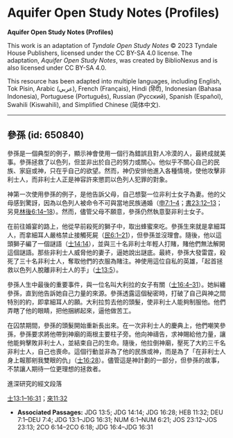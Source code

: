 # Aquifer Open Study Notes (Profiles)

**Aquifer Open Study Notes (Profiles)**

This work is an adaptation of *Tyndale Open Study Notes* © 2023 Tyndale House Publishers, licensed under the CC BY\-SA 4\.0 license. The adaptation, *Aquifer Open Study Notes*, was created by BiblioNexus and is also licensed under CC BY\-SA 4\.0\.

This resource has been adapted into multiple languages, including English, Tok Pisin, Arabic (عربي), French (Français), Hindi (हिंदी), Indonesian (Bahasa Indonesia), Portuguese (Português), Russian (Русский), Spanish (Español), Swahili (Kiswahili), and Simplified Chinese (简体中文).



--------------------------------

## 參孫 (id: 650840)

參孫是一個典型的例子，顯示神會使用一個行為錯誤且對人冷漠的人，最終成就美事。參孫拯救了以色列，但並非出於自己的努力或關心。他似乎不關心自己的民族、家庭或神，只在乎自己的欲望。然而，神仍安排他進入各種情境，使他攻擊非利士人，而非利士人正是神容許來懲罰以色列人犯罪的對象。

神第一次使用參孫的例子，是他告訴父母，自己想娶一位非利士女子為妻。他的父母感到驚訝，因為以色列人被命令不可與當地民族通婚（[申7:1–4](https://ref.ly/Deut7:1-Deut7:4)；[書23:12–13](https://ref.ly/Josh23:12-Josh23:13)；另見[林後6:14–18](https://ref.ly/2Cor6:14-2Cor6:18)）。然而，儘管父母不願意，參孫仍然執意娶非利士女子。

在前往婚宴的路上，他從早前殺死的獅子中，取出蜂蜜來吃。參孫生來就是拿細耳人，而拿細耳人嚴格禁止接觸死屍（[民6:1–21](https://ref.ly/Num6:1-Num6:21)），但參孫並沒理會。隨後，他以這頭獅子編了一個謎語（[士14:14](https://ref.ly/Judg14:14)），並與三十名非利士年輕人打賭，賭他們無法解開這個謎語。那些非利士人威脅他的妻子，逼她說出謎底。最終，參孫大發雷霆，殺死了三十名非利士人，奪取他們的衣服為賭注。神使用這位自私的英雄，「起首拯救以色列人脫離非利士人的手」（[士13:5](https://ref.ly/Judg13:5)）。

參孫人生中最後的重要事件，與一位名叫大利拉的女子有關（[士16:4–31](https://ref.ly/Judg16:4-Judg16:31)）。她糾纏參孫，直到他告訴她自己力量的來源。參孫透露這個秘密時，打破了自己與神之間特別的約，即拿細耳人的願。大利拉剪去他的頭髮，使非利士人能夠制服他。他們弄瞎了他的眼睛，把他捆綁起來，逼他做苦工。

在囚禁期間，參孫的頭髮開始重新長出來。在一次非利士人的慶典上，他們嘲笑參孫，參孫要求將他帶到神廟的兩根主要柱子旁。他向神禱告，求神賜給他力量，讓他能夠擊敗非利士人，並結束自己的生命。隨後，他拉倒神廟，壓死了大約三千名非利士人，自己也喪命。這個行動並非為了他的民族或神，而是為了「在非利士人身上報那剜我雙眼的仇」（[士16:28](https://ref.ly/Judg16:28)）。儘管這是神計劃的一部分，但參孫的故事，不禁讓人期待一位更理想的拯救者。

進深研究的經文段落

[士13:1–16:31](https://ref.ly/Judg13:1-Judg16:31)；[來11:32](https://ref.ly/Heb11:32)

* **Associated Passages:** JDG 13:5; JDG 14:14; JDG 16:28; HEB 11:32; DEU 7:1–DEU 7:4; JDG 13:1–JDG 16:31; NUM 6:1–NUM 6:21; JOS 23:12–JOS 23:13; 2CO 6:14–2CO 6:18; JDG 16:4–JDG 16:31

